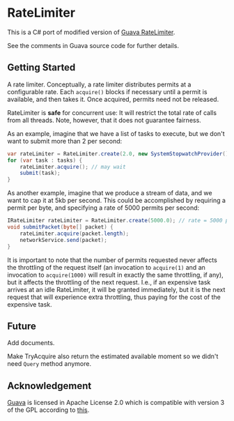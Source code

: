 # RateLimiter #

This is a C# port of modified version of [Guava RateLimiter](https://github.com/google/guava/blob/master/guava/src/com/google/common/util/concurrent/SmoothRateLimiter.java).

See the comments in Guava source code for further details.

## Getting Started ##

A rate limiter. Conceptually, a rate limiter distributes permits at a configurable rate.
Each `acquire()` blocks if necessary until a permit is available, and then takes it.
Once acquired, permits need not be released.

RateLimiter is **safe** for concurrent use: It will restrict the total rate of calls from all threads.
Note, however, that it does not guarantee fairness. 

As an example, imagine that we have a list of tasks to execute, but we don't want to submit more than 2 per second: 

```csharp
var rateLimiter = RateLimiter.create(2.0, new SystemStopwatchProvider()); // rate is "2 permits per second"
for (var task : tasks) {
    rateLimiter.acquire(); // may wait
    submit(task);
}
```

As another example, imagine that we produce a stream of data, and we want to cap it at 5kb per second.
This could be accomplished by requiring a permit per byte, and specifying a rate of 5000 permits per second: 

```csharp
IRateLimiter rateLimiter = RateLimiter.create(5000.0); // rate = 5000 permits per second
void submitPacket(byte[] packet) {
    rateLimiter.acquire(packet.length);
    networkService.send(packet);
}
```

It is important to note that the number of permits requested never affects the throttling of
the request itself (an invocation to `acquire(1)` and an invocation to `acquire(1000)` will
result in exactly the same throttling, if any), but it affects the throttling of the next request.
I.e., if an expensive task arrives at an idle RateLimiter, it will be granted immediately,
but it is the next request that will experience extra throttling, thus paying for the cost of the expensive task.

## Future ##

Add documents.

Make TryAcquire also return the estimated available moment so we didn't need `Query` method anymore.

## Acknowledgement ##

[Guava](https://github.com/google/guava) is licensed in Apache License 2.0 which is compatible with version 3 of the GPL according to [this](https://apache.org/licenses/GPL-compatibility.html).
